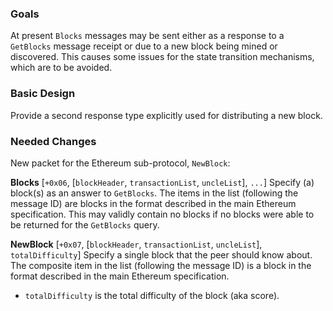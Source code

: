 ### Goals

At present `Blocks` messages may be sent either as a response to a `GetBlocks` message receipt or due to a new block being mined or discovered. This causes some issues for the state transition mechanisms, which are to be avoided.

### Basic Design

Provide a second response type explicitly used for distributing a new block.

### Needed Changes

New packet for the Ethereum sub-protocol, `NewBlock`:

**Blocks**
[`+0x06`, [`blockHeader`, `transactionList`, `uncleList`], `...`] Specify (a) block(s) as an answer to `GetBlocks`. The items in the list (following the message ID) are blocks in the format described in the main Ethereum specification. This may validly contain no blocks if no blocks were able to be returned for the `GetBlocks` query.

**NewBlock**
[`+0x07`, [`blockHeader`, `transactionList`, `uncleList`], `totalDifficulty`] Specify a single block that the peer should know about. The composite item in the list (following the message ID) is a block in the format described in the main Ethereum specification.
- `totalDifficulty` is the total difficulty of the block (aka score).
